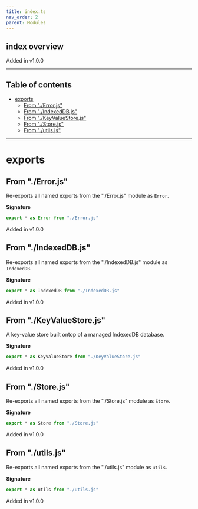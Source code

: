 ```yaml
---
title: index.ts
nav_order: 2
parent: Modules
---
```


## index overview

Added in v1.0.0

---

<h2 class="text-delta">Table of contents</h2>

- [exports](#exports)
  - [From "./Error.js"](#from-errorjs)
  - [From "./IndexedDB.js"](#from-indexeddbjs)
  - [From "./KeyValueStore.js"](#from-keyvaluestorejs)
  - [From "./Store.js"](#from-storejs)
  - [From "./utils.js"](#from-utilsjs)

---

# exports

## From "./Error.js"

Re-exports all named exports from the "./Error.js" module as `Error`.

**Signature**

```ts
export * as Error from "./Error.js"
```

Added in v1.0.0

## From "./IndexedDB.js"

Re-exports all named exports from the "./IndexedDB.js" module as `IndexedDB`.

**Signature**

```ts
export * as IndexedDB from "./IndexedDB.js"
```

Added in v1.0.0

## From "./KeyValueStore.js"

A key-value store built ontop of a managed IndexedDB database.

**Signature**

```ts
export * as KeyValueStore from "./KeyValueStore.js"
```

Added in v1.0.0

## From "./Store.js"

Re-exports all named exports from the "./Store.js" module as `Store`.

**Signature**

```ts
export * as Store from "./Store.js"
```

Added in v1.0.0

## From "./utils.js"

Re-exports all named exports from the "./utils.js" module as `utils`.

**Signature**

```ts
export * as utils from "./utils.js"
```

Added in v1.0.0
